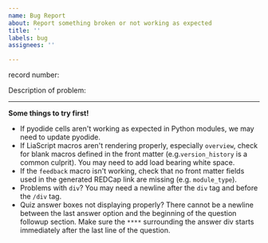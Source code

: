 ```yaml
---
name: Bug Report
about: Report something broken or not working as expected
title: ''
labels: bug
assignees: ''

---
```

<!--
Note: If this bug was reported via the Quick Module Feedback form, remember to fill in `record number:` at the top so we can link it back to the original comment if needed, and add the `user-reported` label.
If this was NOT reported via the Quick Module Feedback form, then feel free to delete the `record number:` line or leave it blank.
-->
record number:

Description of problem: 

---

**Some things to try first!** 

- If pyodide cells aren't working as expected in Python modules, we may need to update pyodide. 
- If LiaScript macros aren't rendering properly, especially `overview`, check for blank macros defined in the front matter (e.g.`version_history` is a common culprit). You may need to add load bearing white space. 
- If the `feedback` macro isn't working, check that no front matter fields used in the generated REDCap link are missing (e.g. `module_type`).
- Problems with `div`? You may need a newline after the `div` tag and before the `/div` tag. 
- Quiz answer boxes not displaying properly? There cannot be a newline between the last answer option and the beginning of the question followup section. Make sure the `****` surrounding the answer div starts immediately after the last line of the question. 
